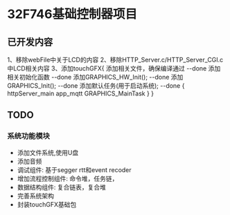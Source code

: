 # 32F746基础控制器项目

## 已开发内容

1、移除webFile中关于LCD的内容
2、移除HTTP_Server.c/HTTP_Server_CGI.c中LCD相关内容
3、添加touchGFX{
	添加相关文件，确保编译通过	--done
	添加相关初始化函数			--done
	添加GRAPHICS_HW_Init();		--done
	添加GRAPHICS_Init();		--done
	添加默认任务(用于启动系统);	--done
	{
		httpServer_main
		app_mqtt
		GRAPHICS_MainTask
	}
}



## TODO
### 系统功能模块
* 添加文件系统,使用U盘
* 添加音频
* 调试组件: 基于segger rtt和event recoder
* 增加流程控制组件: 命令堆，任务链，
* 数据结构组件: 复合链表，复合堆
* 完善系统架构
* 封装touchGFX基础包






















